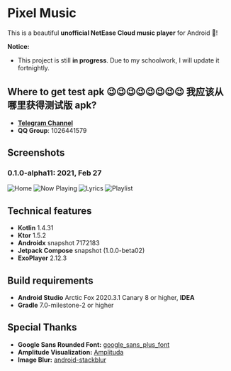 # Pixel Music

This is a beautiful **unofficial NetEase Cloud music player** for Android 🥳!

**Notice:**

* This project is still **in progress**. Due to my schoolwork,
I will update it fortnightly.

## Where to get test apk 😉😉😉😉😉😉😉😉 我应该从哪里获得测试版 apk?

* [**Telegram Channel**](https://t.me/pixel_music_app)
* **QQ Group**: 1026441579

## Screenshots

### 0.1.0-alpha11: 2021, Feb 27

![Home](art/home.png)
![Now Playing](art/now_playing.png)
![Lyrics](art/lyrics.png)
![Playlist](art/playlist.png)

## Technical features

* **Kotlin** 1.4.31
* **Ktor** 1.5.2
* **Androidx** snapshot 7172183
* **Jetpack Compose** snapshot (1.0.0-beta02)
* **ExoPlayer** 2.12.3

## Build requirements

* **Android Studio** Arctic Fox 2020.3.1 Canary 8 or higher, **IDEA**
* **Gradle** 7.0-milestone-2 or higher

## Special Thanks

* **Google Sans Rounded
  Font:** [google_sans_plus_font](https://github.com/nongthaihoang/google_sans_plus_font)
* **Amplitude Visualization:** [Amplituda](https://github.com/lincollincol/Amplituda)
* **Image Blur:** [android-stackblur](https://github.com/kikoso/android-stackblur)
